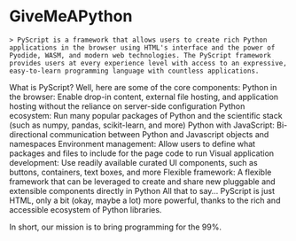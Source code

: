 # GiveMeAPython

	> PyScript is a framework that allows users to create rich Python applications in the browser using HTML's interface and the power of Pyodide, WASM, and modern web technologies. The PyScript framework provides users at every experience level with access to an expressive, easy-to-learn programming language with countless applications.

What is PyScript? Well, here are some of the core components:
Python in the browser: Enable drop-in content, external file hosting, and application hosting without the reliance on server-side configuration
Python ecosystem: Run many popular packages of Python and the scientific stack (such as numpy, pandas, scikit-learn, and more)
Python with JavaScript: Bi-directional communication between Python and Javascript objects and namespaces
Environment management: Allow users to define what packages and files to include for the page code to run
Visual application development: Use readily available curated UI components, such as buttons, containers, text boxes, and more
Flexible framework: A flexible framework that can be leveraged to create and share new pluggable and extensible components directly in Python
All that to say… PyScript is just HTML, only a bit (okay, maybe a lot) more powerful, thanks to the rich and accessible ecosystem of Python libraries.

In short, our mission is to bring programming for the 99%.